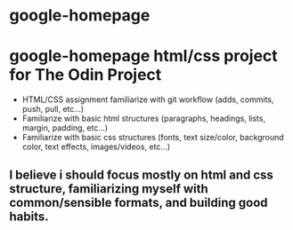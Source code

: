 # google-homepage
<h1>google-homepage html/css project for The Odin Project</h1>
    <div>
        <ul>
            <li>HTML/CSS assignment familiarize with git workflow (adds, commits, push, pull, etc...)</li>
            <li>Familiarize with basic html structures (paragraphs, headings, lists, margin, padding, etc...)</li>
            <li>Familiarize with basic css structures (fonts, text size/color, background color, text effects, images/videos, etc...)</li>
        <ul>
    </div>
<h2>I believe i should focus mostly on html and css structure, familiarizing myself with common/sensible formats, and building good habits.</h2>
    